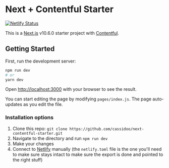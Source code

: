 # Next + Contentful Starter

[![Netlify Status](https://api.netlify.com/api/v1/badges/47dcca7a-8dd0-40f7-9c4f-aff151d8fd79/deploy-status)](https://app.netlify.com/sites/eager-borg-366ce3/deploys)

This is a [Next.js](https://nextjs.org/) v10.6.0 starter project with [Contentful](https://www.contentful.com/).

## Getting Started

First, run the development server:

```bash
npm run dev
# or
yarn dev
```

Open [http://localhost:3000](http://localhost:3000) with your browser to see the result.

You can start editing the page by modifying `pages/index.js`. The page auto-updates as you edit the file.

### Installation options

1. Clone this repo: `git clone https://github.com/cassidoo/next-contentful-starter.git`
2. Navigate to the directory and run `npm run dev`
3. Make your changes
4. Connect to [Netlify](https://url.netlify.com/Bk4UicocL) manually (the `netlify.toml` file is the one you'll need to make sure stays intact to make sure the export is done and pointed to the right stuff)
